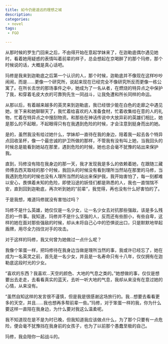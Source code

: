 ```yaml
---
title: 如今仍是遥远的理想之城
description:
categories:
 - novel
tags:
 - FGO

---
```


从那时候的罗生门回来之后，不由得开始在意起学妹来了，在迦勒底偶尔遇见她时，看着她用疑惑的表情叫着前辈的样子，总会想起在京喝醉了的那个玛修，那个时候说的话，大概是真心话吧。

<!-- more -->

玛修是我来到迦勒底之后第一个认识的人，那个时候，迦勒底并不像现在这样吵吵闹闹，而是……更像一个研究所，说起来现在已经完全不像研究所反而更像一栋公寓了。在所长去世的那场事件之中，她成为了一名从者，在燃烧的特异点之中保护了我，和穿着毛皮大衣的可靠狗先生一同战斗，让我免遭和所长同样的命运。

从那以后，有着越来越多的英灵来到迦勒底，我已经很少能在白色的走廊之中遇见她，坐下来和她聊聊天了，我忙着给喜欢的人准备食材，忙着收集给在意的人的礼物，忙着在特异点之中搜刮物资。和那些在神话传说中大放异彩的英雄们相比，她是那么的不起眼，不起眼得只有在我遇到危险的时候，才会注意到挺身而出的她。

是的，虽然我没有给过她什么，学妹却一直待在我的身边，陪着我一起去各个特异点回收圣杯，像一个最忠诚的护卫所做的那样，不管我有没有叫上她，当我回头的时候总是能看到她站在那里，遇到危险的时候，她也总会毫不犹豫的站出来保护我。

直到，玛修没有陪在我身边的那一天，我才发现我是多么的依赖着她，在跟随三藏师傅去西天取经的那个时候，我回头的时候没有看到理所当然站在那里的马修，当我遇到危险的时候也没有人理所当然的站出来保护我，我开始害怕了，每一刻都难以安心，畏惧着未知的危险，即使沿途的妖怪们都是熟悉的人，我也一直惴惴不安，直到回到迦勒底，再次听到她的“前辈”，我觉得，再也没有什么好害怕的了。

于是我想，难道玛修就没有害怕过吗？

玛修不是什么英雄，她仅仅是一名少女，让一名少女去对抗那些强敌，该是多么残忍的一件事。我知道，玛修并不是什么坚强的人，反而还有些胆小，有些自卑，这样的她在面对那些强敌的时候，却从未将自己心中的恐惧说出口，只是默默地举起盾牌，用尽全力挡住对手的攻击。

对于这样的玛修，我又何曾为她做过一点什么呢？

我像个笨蛋一样，把玛修待在我身边当做是理所当然的事，我或许已经忘了，她在成为一名英灵之前，首先是一名少女，并且是一名寿命只有十八年，仅仅拥有在迦勒底这段时光的少女。

“喜欢的东西？我喜欢…天空的颜色、大地的气息之类的。”她想做的事，仅仅是想要出去走走，去看看真实的蓝天，去听一听大地的气息，我却从来没有在意过她的心情，从来没有。

“虽然自知这样的发言很不谨慎，但是我是很感谢这场旅行的。我…想要去看看更多的天空，并且……我也想再多帮前辈一些。”玛修，对于笨蛋一样的我，你为什么要这样一直陪在我身边，为什么要对我这么温柔呢。

我不知道现在是不是为时已晚，但我知道我应该做点什么，为了那个只要有一点危险，便会毫不犹豫挡在我身前的女孩子，也为了以前那个愚蠢至极的自己。

玛修，我会陪你一起战斗的。
